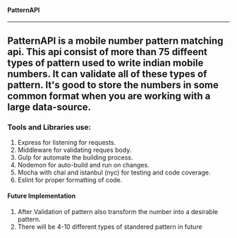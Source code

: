#### PatternAPI
----
PatternAPI is a mobile number pattern matching api. This api consist of more than 75 diffeent types of pattern used to write indian mobile numbers. It can validate all of these types of pattern.
It's good to store the numbers in some common format when you are working with a large data-source. 
----
### Tools and Libraries use:
1. Express for listening for requests.
2. Middleware for validating reques body.
3. Gulp for automate the building process.
4. Nodemon for auto-build and run on changes.
5. Mocha with chai and istanbul (nyc) for testing and code coverage.
6. Eslint for proper formatting of code.



#### Future Implementation
1. After Validation of pattern also transform the number into a desirable pattern.
2. There will be 4-10 different types of standered pattern in future
